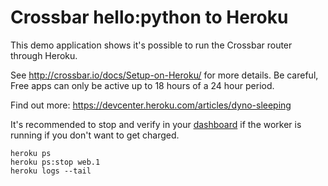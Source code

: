 # Crossbar hello:python to Heroku

This demo application shows it's possible to run the Crossbar router through Heroku.

See http://crossbar.io/docs/Setup-on-Heroku/ for more details.
Be careful, Free apps can only be active up to 18 hours of a 24 hour period.

Find out more: https://devcenter.heroku.com/articles/dyno-sleeping

It's recommended to stop and verify in your [dashboard](https://dashboard.heroku.com/) if the worker is running if you don't want to get charged.
```
heroku ps
heroku ps:stop web.1
heroku logs --tail
```
